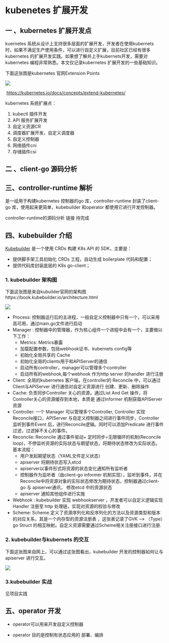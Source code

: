# kubenetes  扩展开发



## 一 、kubernetes  扩展开发点

kuernetes 系统从设计上支持很多层面的扩展开发，开发者在使用kubernets 时，如果不满足生产使用条件，可以进行自定义扩展，目前社区已经有很多kubernetes 的扩展开发实践。如果想了解并上手kubernets开发，需要对kubernetes 编程非常熟悉。本文仅记录kubernetes 扩展开发的一些基础知识。

下面这张图是kubernetes 官网Extension Points

![](C:\Users\Lenovo\Documents\GitHub\lichenglife.github.io\img\extension-points.png)

​                                     https://kubernetes.io/docs/concepts/extend-kubernetes/



kubernetes  系统扩展点：

1. kubectl 插件开发
2. API 服务扩展开发
3. 自定义资源CR
4. 调度器扩展开发，自定义调度器
5. 自定义控制器
6. 网络插件cni 
7. 存储插件csi





##  二 、client-go 源码分析



## 三、controller-runtime  解析

[controller-runtime]: https://github.com/kubernetes-sigs/controller-runtime

是一组用于构建kubernetes 控制器的go 库，controller-runtime 封装了client-go 库，使用起来更简单，kubebuilder 和operator 都使用它进行开发控制器。

controller-runtime的源码分析 链接   待完成

##  四、kubebuilder 介绍

[Kubebuilder](https://github.com/kubernetes-sigs/kubebuilder) 是一个使用 CRDs 构建 K8s API 的 SDK，主要是：

- 提供脚手架工具初始化 CRDs 工程，自动生成 boilerplate 代码和配置；
- 提供代码库封装底层的 K8s go-client；

### 1. kubebuilder 架构图
下面这张图是来自kubuilder官网的架构图https://book.kubebuilder.io/architecture.html

![](https://lichenglife.github.io/img/architect-kubebuilder.svg)

- Process:   控制器运行后的主进程，一般自定义控制器中只有一个，可以采用高可用，通过main.go文件进行启动
- Manager :  控制器中的管理器，作为核心组件一个进程中会有一个，主要做以下工作：
  - Metrics:   Metrics暴露
  - 加载配置参数，包括webhook证书、kubernets config等
  - 初始化全局共享的  Cache
  - 初始化全局的clients用于和APIServer的通信
  - 启动所有controller，manager可以管理多个controller
  - 启动所有的webhook,每个webhook 作为http server 的handler 进行注册
- Client:  全局的kubernetes 客户端，在controller的 Reconcile 中，可以通过Client与APIServer 进行通信对自定义资源进行  创建、更新、删除操作
- Cache:  负责同步Controller 关心的资源，通过List And  Get 操作，将Controller关心的资源缓存到本地，本质是 通过Informer 机制获取APIServer 资源
- Controller: 一个 Manager 可以管理多个Controller, Controller 实现 Reconcile接口，APIServer 与自定义控制器之间进行事件同步，Controller 监听到事件Event 后，进行Reconcile逻辑。同时可以添加Predicate 进行事件过滤，过滤掉不关心的事件。
- Reconcile:  Reconcile 通过事件驱动+ 定时同步=无限循环的机制(Reconcile loop)，不停监听资源的实际状态与期望状态，将期待状态修改为实际状态。基本流程：
  - 用户发起期望状态（YAML文件定义状态）
  -  apiserver 将期待状态写入etcd 
  - apiserver以事件形式将资源的状态变化通知所有监听者
  - 控制器作为监听者（由client-go informer 机制实现），监听到事件，并在Reconcile中将资源对象的实际状态修改为期待状态，控制器通过client-go  与 apiserver通讯， 修改etcd 中的资源状态
  - apiserver 通知其他组件进行实施
- Webhook :   kubebuilder 实现 webhookserver ，开发者可以自定义逻辑实现Handler 注册至 http 处理链，实现对资源的校验与修改
-  Scheme:  Scheme 定义了资源序列化和反序列化的方法以及资源类型和版本的对应关系，其是一个内存型的资源注册表 ，这张表记录了GVK --> （Type）go Struct 的相互映射。自定义资源需要通过Scheme相关注册接口进行注册.


### 2. kubebuilder与kubernets 的交互

下面这张图来自网上，可以通过这张图看出，kubebuilder 开发的控制器如何让与apiserver 进行交互。

![](https://lichenglife.github.io/img/architecture-kubebuilder.drawio.png)



###   3.kubebuilder  实战

见项目实践

## 五、operator 开发



- operator可以用来开发自定义控制器

- operator 目的是控制有状态应用的  部署、编排



